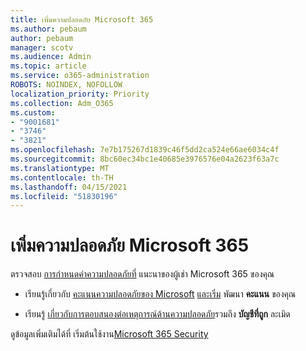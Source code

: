 ```yaml
---
title: เพิ่มความปลอดภัย Microsoft 365
ms.author: pebaum
author: pebaum
manager: scotv
ms.audience: Admin
ms.topic: article
ms.service: o365-administration
ROBOTS: NOINDEX, NOFOLLOW
localization_priority: Priority
ms.collection: Adm_O365
ms.custom:
- "9001681"
- "3746"
- "3821"
ms.openlocfilehash: 7e7b175267d1839c46f5dd2ca524e66ae6034c4f
ms.sourcegitcommit: 8bc60ec34bc1e40685e3976576e04a2623f63a7c
ms.translationtype: MT
ms.contentlocale: th-TH
ms.lasthandoff: 04/15/2021
ms.locfileid: "51830196"
---
```

# <a name="increase-microsoft-365-security"></a>เพิ่มความปลอดภัย Microsoft 365

ตรวจสอบ [การกําหนดค่าความปลอดภัยที่](https://docs.microsoft.com/microsoft-365/security/office-365-security/tenant-wide-setup-for-increased-security?view=o365-worldwide) แนะนาของผู้เช่า Microsoft 365 ของคุณ

- เรียนรู้เกี่ยวกับ [คะแนนความปลอดภัยของ Microsoft](https://docs.microsoft.com/microsoft-365/security/mtp/microsoft-secure-score?view=o365-worldwide) [และเริ่ม](https://docs.microsoft.com/microsoft-365/security/mtp/microsoft-secure-score?view=o365-worldwide#take-action-to-improve-your-score) พัฒนา **คะแนน** ของคุณ

- เรียนรู้ [เกี่ยวกับการตอบสนองต่อเหตุการณ์ด้านความปลอดภัย](https://docs.microsoft.com/microsoft-365/security/office-365-security/office365-security-incident-response-overview?view=o365-worldwide)รวมถึง **บัญชีที่ถูก** ละเมิด

ดูข้อมูลเพิ่มเติมได้ที่ เริ่มต้นใช้งาน[Microsoft 365 Security](https://docs.microsoft.com/microsoft-365/security/office-365-security/security-roadmap?view=o365-worldwide) 
